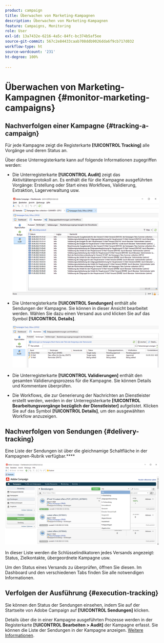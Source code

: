```yaml
---
product: campaign
title: Überwachen von Marketing-Kampagnen
description: Überwachen von Marketing-Kampagnen
feature: Campaigns, Monitoring
role: User
exl-id: 13a7432e-6216-4a5c-84fc-bc374b5af5ee
source-git-commit: 567c2e84433caab708ddb9026dda6f9cb717d032
workflow-type: ht
source-wordcount: '231'
ht-degree: 100%

---
```


# Überwachen von Marketing-Kampagnen {#monitor-marketing-campaigns}

## Nachverfolgen einer Kampagne {#tracking-a-campaign}

Für jede Kampagne zeigt die Registerkarte **[!UICONTROL Tracking]** alle Vorgänge und deren Status an.

Über diese Unterregisterkarte kann auf folgende Informationen zugegriffen werden:

* Die Unterregisterkarte **[!UICONTROL Audit]** zeigt das Aktivitätenprotokoll an. Es enthält die für die Kampagne ausgeführten Vorgänge: Erstellung oder Start eines Workflows, Validierung, Extraktion, Lagerverwaltung usw.

  ![](assets/campaign-audit-tab.png)

* Die Unterregisterkarte **[!UICONTROL Sendungen]** enthält alle Sendungen der Kampagne. Sie können in dieser Ansicht bearbeitet werden. Wählen Sie dazu einen Versand aus und klicken Sie auf das Symbol **[!UICONTROL Details]**.

  ![](assets/campaign-delivery-tab.png)

* Die Unterregisterkarte **[!UICONTROL Validierungen]** enthält den gesamten Validierungsprozess für die Kampagne. Sie können Details und Kommentare überprüfen.

* Die Workflows, die zur Generierung der Nachrichten an Dienstleister erstellt werden, werden in der Unterregisterkarte **[!UICONTROL Bearbeitungsvorgänge bezüglich der Dienstleister]** aufgelistet. Klicken Sie auf das Symbol **[!UICONTROL Details]**, um den ausgewählten Workflow anzuzeigen.

## Nachverfolgen von Sendungen {#delivery-tracking}

Eine Liste der Sendungen ist über die gleichnamige Schaltfläche in der Kampagnen-Rubrik verfügbar.****

![](assets/filter-deliveries-from-homepage.png)

In dieser Liste werden die Schlüsselindikatoren jedes Versands angezeigt: Status, Zielkontakte, übergeordnete Kampagne usw.

Um den Status eines Versands zu überprüfen, öffnen Sie diesen. Im Dashboard und den verschiedenen Tabs finden Sie alle notwendigen Informationen.

<!--
>[!NOTE]
>
>Information concerning delivery details is available in [this section](../../delivery/using/about-message-tracking.md) section.
-->

## Verfolgen der Ausführung {#execution-tracking}

Sie können den Status der Sendungen einsehen, indem Sie auf der Startseite von Adobe Campaign auf **[!UICONTROL Sendungen]** klicken.

Details über die in einer Kampagne ausgeführten Prozesse werden in der Registerkarte **[!UICONTROL Bearbeiten > Audit]** der Kampagne erfasst. Sie können die Liste der Sendungen in der Kampagne anzeigen. [Weitere Informationen](#tracking-a-campaign).
